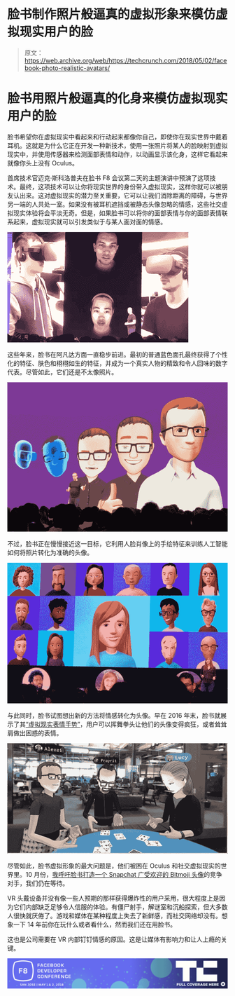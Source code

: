 # 脸书制作照片般逼真的虚拟形象来模仿虚拟现实用户的脸

> 原文：<https://web.archive.org/web/https://techcrunch.com/2018/05/02/facebook-photo-realistic-avatars/>

# 脸书用照片般逼真的化身来模仿虚拟现实用户的脸

脸书希望你在虚拟现实中看起来和行动起来都像你自己，即使你在现实世界中戴着耳机。这就是为什么它正在开发一种新技术，使用一张照片将某人的脸映射到虚拟现实中，并使用传感器来检测面部表情和动作，以动画显示该化身，这样它看起来就像你头上没有 Oculus。

首席技术官迈克·斯科洛普夫在脸书 F8 会议第二天的主题演讲中预演了这项技术。最终，这项技术可以让你将现实世界的身份带入虚拟现实，这样你就可以被朋友认出来。这对虚拟现实的潜力至关重要，它可以让我们消除距离的障碍，与世界另一端的人共处一室。如果没有被耳机遮挡或被静态头像忽略的情感，这些社交虚拟现实体验将会平淡无奇。但是，如果脸书可以将你的面部表情与你的面部表情联系起来，虚拟现实就可以引发类似于与某人面对面的情感。

![](img/7a7250e9377e04bec1c2f77585328bd0.png)

这些年来，脸书在阿凡达方面一直稳步前进。最初的普通蓝色面孔最终获得了个性化的特征、肤色和栩栩如生的特征，并成为一个真实人物的精致和令人回味的数字代表。尽管如此，它们还是不太像照片。

![](img/9a8d5097370e149ed03e39e3accf0278.png)

不过，脸书正在慢慢接近这一目标，它利用人脸肖像上的手绘特征来训练人工智能如何将照片转化为准确的头像。

![](img/0c350d501256b71509b868b76e4b265b.png)

与此同时，脸书试图想出新的方法将情感转化为头像。早在 2016 年末，脸书就展示了其[“虚拟现实表情手势”](https://web.archive.org/web/20230313144433/https://techcrunch.com/2016/10/06/vr-emoji/)，用户可以挥舞拳头让他们的头像变得疯狂，或者耸耸肩做出困惑的表情。

![](img/ab0d348637b263fe05f04067194093c4.png)

尽管如此，脸书虚拟形象的最大问题是，他们被困在 Oculus 和社交虚拟现实的世界里。10 月份，[我呼吁脸书打造一个 Snapchat 广受欢迎的 Bitmoji 头像](https://web.archive.org/web/20230313144433/https://techcrunch.com/2017/10/10/facemoji/)的竞争对手，我们仍在等待。

VR 头戴设备并没有像一些人预期的那样获得爆炸性的用户采用，很大程度上是因为它们内部缺乏足够令人信服的体验。有僵尸射手，解谜室和沉船探索，但大多数人很快就厌倦了。游戏和媒体在某种程度上失去了新鲜感，而社交网络却没有。想象一下 14 年前你在玩什么或者看什么，然而我们还在用脸书。

这也是公司需要在 VR 内部钉钉情感的原因。这是让媒体有影响力和让人上瘾的关键。

[![](img/5dc6020c839d4d85cb825c7e5cc330fe.png)](https://web.archive.org/web/20230313144433/https://techcrunch.com/tag/f8-2018/)